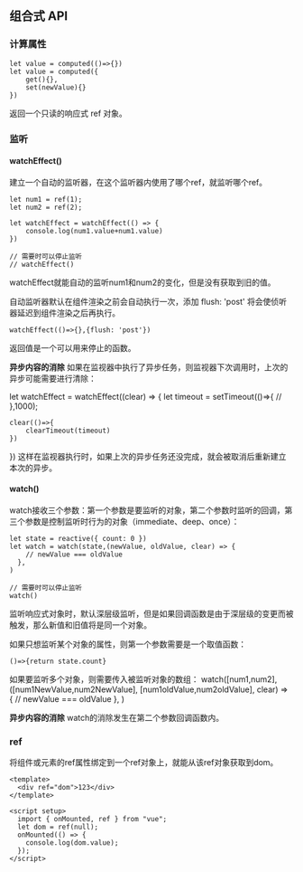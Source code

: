 组合式 API
---
### 计算属性
```
let value = computed(()=>{})
let value = computed({
    get(){},
    set(newValue){}
})
```
返回一个只读的响应式 ref 对象。

### 监听
#### watchEffect()
建立一个自动的监听器，在这个监听器内使用了哪个ref，就监听哪个ref。
```
let num1 = ref(1);
let num2 = ref(2);

let watchEffect = watchEffect(() => {
    console.log(num1.value+num1.value)
})

// 需要时可以停止监听
// watchEffect() 
```
watchEffect就能自动的监听num1和num2的变化，但是没有获取到旧的值。

自动监听器默认在组件渲染之前会自动执行一次，添加 flush: 'post' 将会使侦听器延迟到组件渲染之后再执行。
```
watchEffect(()=>{},{flush: 'post'})
```
返回值是一个可以用来停止的函数。

**异步内容的消除**
如果在监视器中执行了异步任务，则监视器下次调用时，上次的异步可能需要进行清除：

let watchEffect = watchEffect((clear) => {
    let timeout = setTimeout(()=>{
        //
    },1000);

    clear(()=>{
        clearTimeout(timeout)
    })
})
这样在监视器执行时，如果上次的异步任务还没完成，就会被取消后重新建立本次的异步。

#### watch()
watch接收三个参数：第一个参数是要监听的对象，第二个参数时监听的回调，第三个参数是控制监听时行为的对象（immediate、deep、once）：
```
let state = reactive({ count: 0 })
let watch = watch(state,(newValue, oldValue, clear) => {
    // newValue === oldValue 
  },
)

// 需要时可以停止监听
watch()
```
监听响应式对象时，默认深层级监听，但是如果回调函数是由于深层级的变更而被触发，那么新值和旧值将是同一个对象。

如果只想监听某个对象的属性，则第一个参数需要是一个取值函数：
```
()=>{return state.count}
```
如果要监听多个对象，则需要传入被监听对象的数组：
watch([num1,num2],([num1NewValue,num2NewValue], [num1oldValue,num2oldValue], clear) => {
    // newValue === oldValue 
  },
)

**异步内容的消除**
watch的消除发生在第二个参数回调函数内。

### ref
将组件或元素的ref属性绑定到一个ref对象上，就能从该ref对象获取到dom。
```
<template>
  <div ref="dom">123</div>
</template>

<script setup>
  import { onMounted, ref } from "vue";
  let dom = ref(null);
  onMounted(() => {
    console.log(dom.value);
  });
</script>
```
